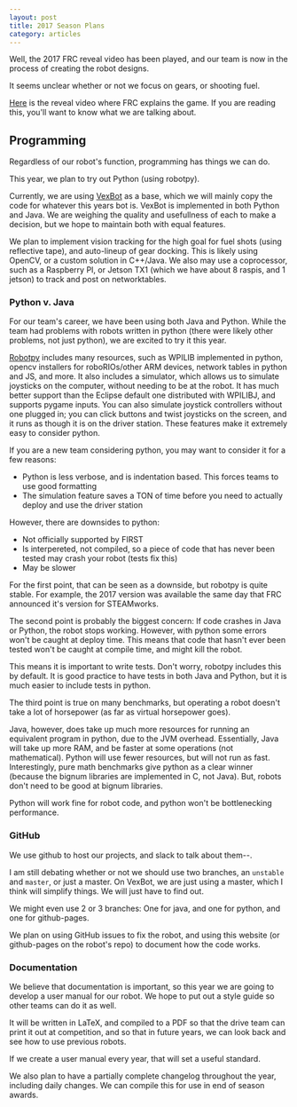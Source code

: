 ```yaml
---
layout: post
title: 2017 Season Plans
category: articles
---
```


Well, the 2017 FRC reveal video has been played, and our team is now in the process of creating the robot designs.

It seems unclear whether or not we focus on gears, or shooting fuel.

[Here](https://www.youtube.com/watch?v=RwwnbLSW6hY) is the reveal video where FRC explains the game. If you are reading this, you'll want to know what we are talking about.

## Programming

Regardless of our robot's function, programming has things we can do.

This year, we plan to try out Python (using robotpy).

Currently, we are using [VexBot](https://github.com/lnstempunks/vexbot) as a base, which we will mainly copy the code for whatever this years bot is. VexBot is implemented in both Python and Java. We are weighing the quality and usefullness of each to make a decision, but we hope to maintain both with equal features.

We plan to implement vision tracking for the high goal for fuel shots (using reflective tape), and auto-lineup of gear docking. This is likely using OpenCV, or a custom solution in C++/Java. We also may use a coprocessor, such as a Raspberry PI, or Jetson TX1 (which we have about 8 raspis, and 1 jetson) to track and post on networktables.

### Python v. Java

For our team's career, we have been using both Java and Python. While the team had problems with robots written in python (there were likely other problems, not just python), we are excited to try it this year.

[Robotpy](https://github.com/robotpy) includes many resources, such as WPILIB implemented in python, opencv installers for roboRIOs/other ARM devices, network tables in python and JS, and more. It also includes a simulator, which allows us to simulate joysticks on the computer, without needing to be at the robot. It has much better support than the Eclipse default one distributed with WPILIBJ, and supports pygame inputs. You can also simulate joystick controllers without one plugged in; you can click buttons and twist joysticks on the screen, and it runs as though it is on the driver station. These features make it extremely easy to consider python.

If you are a new team considering python, you may want to consider it for a few reasons:

  * Python is less verbose, and is indentation based. This forces teams to use good formatting
  * The simulation feature saves a TON of time before you need to actually deploy and use the driver station

However, there are downsides to python:

  * Not officially supported by FIRST
  * Is interpereted, not compiled, so a piece of code that has never been tested may crash your robot (tests fix this)
  * May be slower

For the first point, that can be seen as a downside, but robotpy is quite stable. For example, the 2017 version was available the same day that FRC announced it's version for STEAMworks.

The second point is probably the biggest concern: If code crashes in Java or Python, the robot stops working. However, with python some errors won't be caught at deploy time. This means that code that hasn't ever been tested won't be caught at compile time, and might kill the robot.

This means it is important to write tests. Don't worry, robotpy includes this by default. It is good practice to have tests in both Java and Python, but it is much easier to include tests in python.

The third point is true on many benchmarks, but operating a robot doesn't take a lot of horsepower (as far as virtual horsepower goes). 

Java, however, does take up much more resources for running an equivalent program in python, due to the JVM overhead. Essentially, Java will take up more RAM, and be faster at some operations (not mathematical). Python will use fewer resources, but will not run as fast. Interestingly, pure math benchmarks give python as a clear winner (because the bignum libraries are implemented in C, not Java). But, robots don't need to be good at bignum libraries.

Python will work fine for robot code, and python won't be bottlenecking performance.

### GitHub

We use github to host our projects, and slack to talk about them--.

I am still debating whether or not we should use two branches, an `unstable` and `master`, or just a master. On VexBot, we are just using a master, which I think will simplify things. We will just have to find out.

We might even use 2 or 3 branches: One for java, and one for python, and one for github-pages.

We plan on using GitHub issues to fix the robot, and using this website (or github-pages on the robot's repo) to document how the code works.

### Documentation

We believe that documentation is important, so this year we are going to develop a user manual for our robot. We hope to put out a style guide so other teams can do it as well.

It will be written in LaTeX, and compiled to a PDF so that the drive team can print it out at competition, and so that in future years, we can look back and see how to use previous robots.

If we create a user manual every year, that will set a useful standard.

We also plan to have a partially complete changelog throughout the year, including daily changes. We can compile this for use in end of season awards.


